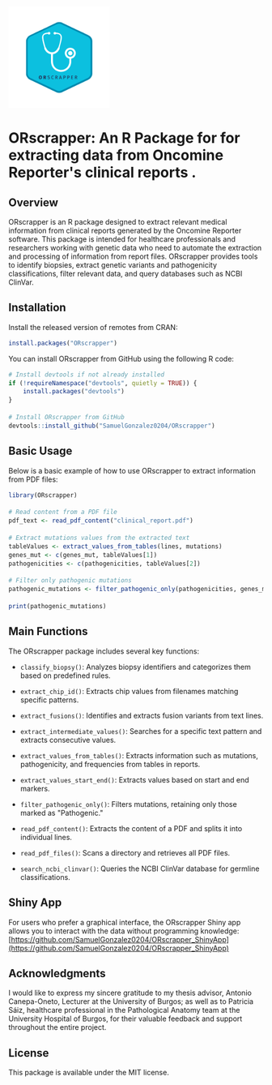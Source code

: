 <img src="https://github.com/SamuelGonzalez0204/ORscrapper/blob/master/inst/extdata/ORscrapperLogo.png" alt="Logo de ORscrapper" width="200"/>


# ORscrapper: An R Package for for extracting data from Oncomine Reporter's clinical reports .

## Overview

ORscrapper is an R package designed to extract relevant medical information from clinical reports generated by the Oncomine Reporter software. This package is intended for healthcare professionals and researchers working with genetic data who need to automate the extraction and processing of information from report files. ORscrapper provides tools to identify biopsies, extract genetic variants and pathogenicity classifications, filter relevant data, and query databases such as NCBI ClinVar.

## Installation

Install the released version of remotes from CRAN:
```r
install.packages("ORscrapper")
```

You can install ORscrapper from GitHub using the following R code:
```r
# Install devtools if not already installed
if (!requireNamespace("devtools", quietly = TRUE)) {
    install.packages("devtools")
}

# Install ORscrapper from GitHub
devtools::install_github("SamuelGonzalez0204/ORscrapper")
```

## Basic Usage
Below is a basic example of how to use ORscrapper to extract information from PDF files:
```r
library(ORscrapper)

# Read content from a PDF file
pdf_text <- read_pdf_content("clinical_report.pdf")

# Extract mutations values from the extracted text
tableValues <- extract_values_from_tables(lines, mutations)
genes_mut <- c(genes_mut, tableValues[1])
pathogenicities <- c(pathogenicities, tableValues[2])

# Filter only pathogenic mutations
pathogenic_mutations <- filter_pathogenic_only(pathogenicities, genes_mut)

print(pathogenic_mutations)
```

## Main Functions

The ORscrapper package includes several key functions:

- `classify_biopsy()`: Analyzes biopsy identifiers and categorizes them based on predefined rules.

- `extract_chip_id()`: Extracts chip values from filenames matching specific patterns.

- `extract_fusions()`: Identifies and extracts fusion variants from text lines.

- `extract_intermediate_values()`: Searches for a specific text pattern and extracts consecutive values.

- `extract_values_from_tables()`: Extracts information such as mutations, pathogenicity, and frequencies from tables in reports.

- `extract_values_start_end()`: Extracts values based on start and end markers.

- `filter_pathogenic_only()`: Filters mutations, retaining only those marked as "Pathogenic."

- `read_pdf_content()`: Extracts the content of a PDF and splits it into individual lines.

- `read_pdf_files()`: Scans a directory and retrieves all PDF files.

- `search_ncbi_clinvar()`: Queries the NCBI ClinVar database for germline classifications.

## Shiny App

For users who prefer a graphical interface, the ORscrapper Shiny app allows you to interact with the data without programming knowledge: [https://github.com/SamuelGonzalez0204/ORscrapper_ShinyApp](https://github.com/SamuelGonzalez0204/ORscrapper_ShinyApp)

## Acknowledgments

I would like to express my sincere gratitude to my thesis advisor, Antonio Canepa-Oneto, Lecturer at the University of Burgos; as well as to Patricia Sáiz, healthcare professional in the Pathological Anatomy team at the University Hospital of Burgos, for their valuable feedback and support throughout the entire project.

## License

This package is available under the MIT license.
